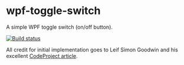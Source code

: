 # wpf-toggle-switch
A simple WPF toggle switch (on/off button).

[![Build status](https://ci.appveyor.com/api/projects/status/qy2ccc46a930i23y/branch/master?svg=true)](https://ci.appveyor.com/project/alexleen/wpf-toggle-switch/branch/master)

All credit for initial implementation goes to Leif Simon Goodwin and his excellent [CodeProject article](https://www.codeproject.com/Articles/1279852/A-Custom-WPF-Slider-Button).